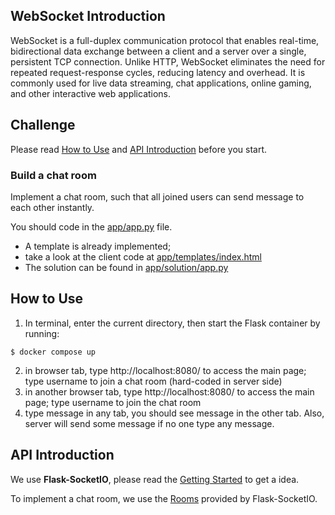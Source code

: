 
## WebSocket Introduction
WebSocket is a full-duplex communication protocol that enables real-time, bidirectional data exchange between a client and a server over a single, persistent TCP connection. Unlike HTTP, WebSocket eliminates the need for repeated request-response cycles, reducing latency and overhead. It is commonly used for live data streaming, chat applications, online gaming, and other interactive web applications.


## Challenge

Please read [How to Use](#how-to-use) and [API Introduction](#api-introduction) before you start.

### Build a chat room
Implement a chat room, such that all joined users can send message to each other instantly.

You should code in the [app/app.py](./app/app.py) file. 
- A template is already implemented;
- take a look at the client code at [app/templates/index.html](./app/templates/index.html)
- The solution can be found in [app/solution/app.py](./app/solution/app.py)



## How to Use

1. In terminal, enter the current directory, then start the Flask container by running:
```
$ docker compose up
```
2. in browser tab, type http://localhost:8080/ to access the main page; type username to join a chat room (hard-coded in server side)
3. in another browser tab, type http://localhost:8080/ to access the main page; type username to join the chat room
4. type message in any tab, you should see message in the other tab. Also, server will send some message if no one type any message.


## API Introduction

We use **Flask-SocketIO**, please read the [Getting Started](https://flask-socketio.readthedocs.io/en/latest/getting_started.html) to get a idea.

To implement a chat room, we use the [Rooms](https://flask-socketio.readthedocs.io/en/latest/getting_started.html#rooms) provided by Flask-SocketIO.
